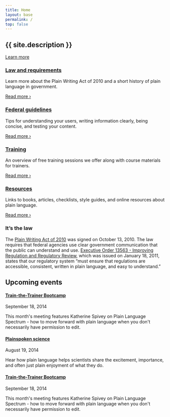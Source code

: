 ```yaml
---
title: Home
layout: base
permalink: /
top: false
---
```


<section class="usa-section home-hero bg-tan" markdown="0">
  <div class="usa-grid">
    <h1 class="mb4">{{ site.description }}</h1>
    <a class="usa-button usa-button-big usa-button-primary m0 no-print" href="{{ '/law/' | relative_url }}">Learn more</a>
  </div>
</section>

<section class="usa-section home-grid" markdown="0">
  <div class="usa-grid">
    <div class="usa-width-one-fourth mb4 md-pr3 lg-mb0 clearfix">
      <div class="icon-large"><i class="fa fa-gavel" aria-hidden="true"></i></div>
      <div class="overflow-hidden">
        <h3><a href="{{ '/law/' | relative_url }}">Law and requirements</a></h3>
        <p class="mt0">Learn more about the Plain Writing Act of 2010 and a short history of plain language in government.</p>
        <p class="no-print"><a href="{{ '/law/' | relative_url }}">Read more ›</a></p>
      </div>
    </div>
    <div class="usa-width-one-fourth mb4 md-pr3 lg-mb0 clearfix">
      <div class="icon-large"><i class="fa fa-check" aria-hidden="true"></i></div>
      <div class="overflow-hidden">
        <h3><a href="{{ '/guidelines/' | relative_url }}">Federal guidelines</a></h3>
        <p class="mt0">Tips for understanding your users, writing information clearly, being concise, and testing your content.</p>
        <p class="no-print"><a href="{{ '/guidelines/' | relative_url }}">Read more ›</a></p>
      </div>
    </div>
    <div class="usa-width-one-fourth mb4 md-pr3 md-mb0 clearfix">
      <div class="icon-large"><i class="fa fa-graduation-cap" aria-hidden="true"></i></div>
      <div class="overflow-hidden">
        <h3><a href="{{ '/training/' | relative_url }}">Training</a></h3>
        <p class="mt0">An overview of free training sessions we offer along with course materials for trainers.</p>
        <p class="no-print"><a href="{{ '/training/' | relative_url }}">Read more ›</a></p>
      </div>
    </div>
    <div class="usa-width-one-fourth mb4 md-pr3 md-mb0 clearfix">
      <div class="icon-large"><i class="fa fa-book" aria-hidden="true"></i></div>
      <div class="overflow-hidden">
        <h3><a href="{{ '/resources/' | relative_url }}">Resources</a></h3>
        <p class="mt0">Links to books, articles, checklists, style guides, and online resources about plain language.</p>
        <p class="no-print"><a href="{{ '/resources/' | relative_url }}">Read more ›</a></p>
      </div>
    </div>
  </div>
</section>

<section class="usa-section bg-tan home-law" markdown="0">
  <div class="usa-grid">
    <h3 class="mt0">It’s the law</h3>
    <p class="mb0">The <a href="https://www.gpo.gov/fdsys/pkg/PLAW-111publ274/content-detail.html">Plain Writing Act of 2010</a> was signed on October 13, 2010. The law requires that federal agencies use clear government communication that the public can understand and use. <a href="https://obamawhitehouse.archives.gov/the-press-office/2011/01/18/executive-order-13563-improving-regulation-and-regulatory-review">Executive Order 13563 - Improving Regulation and Regulatory Review</a>, which was issued on January 18, 2011, states that our regulatory system “must ensure that regulations are accessible, consistent, written in plain language, and easy to understand.”</p>
  </div>
</section>

<section class="usa-section home-events" markdown="0">
  <div class="usa-grid">
    <h2 class="mb3">Upcoming events</h2>
    <div class="usa-width-one-third pr3 mb4 md-mb0">
      <h4 class="m0 h3"><a href="#" class="text-decoration-none">Train-the-Trainer Bootcamp</a></h4>
      <p class="mt0 h5 caps sans-serif">September 18, 2014</p>
      <p class="mb0">This month's meeting features Katherine Spivey on Plain Language Spectrum - how to move forward with plain language when you don't necessarily have permission to edit.</p>
    </div>
    <div class="usa-width-one-third pr3 mb4 md-mb0">
      <h4 class="m0 h3"><a href="#" class="text-decoration-none">Plainspoken science</a></h4>
      <p class="mt0 h5 caps sans-serif">August 19, 2014</p>
      <p class="mb0">Hear how plain language helps scientists share the excitement, importance, and often just plain enjoyment of what they do.</p>
    </div>
    <div class="usa-width-one-third pr3 mb4 md-mb0">
      <h4 class="m0 h3"><a href="#" class="text-decoration-none">Train-the-Trainer Bootcamp</a></h4>
      <p class="mt0 h5 caps sans-serif">September 18, 2014</p>
      <p class="mb0">This month's meeting features Katherine Spivey on Plain Language Spectrum - how to move forward with plain language when you don't necessarily have permission to edit.</p>
    </div>
  </div>
</section>
